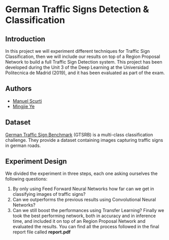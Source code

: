 # German Traffic Signs Detection & Classification
## Introduction
In this project we will experiment different techniques for Traffic Sign Classification, then we will include our results on top of a Region Proposal Network to build a full Traffic Sign Detection system. 
This project has been developed during the Unit 3 of the Deep Learning at the Universidad Politecnica de Madrid (2019), and it has been evaluated as part of the exam.

## Authors
- [Manuel Scurti](https://github.com/return00000)
- [Mingjie Ye](https://github.com/Matthew-Ye)

## Dataset
[German Traffic Sign Benchmark](http://benchmark.ini.rub.de/?section=gtsrb&subsection=dataset) (GTSRB) is a multi-class classification challenge. They provide a dataset containing images capturing traffic signs in german roads.

## Experiment Design 
We divided the experiment in three steps, each one asking ourselves the following questions:
1. By only using Feed Forward Neural Networks how far can we get in classifying images of traffic signs?
2. Can we outperforms the previous results using Convolutional Neural Networks?
3. Can we still boost the performances using Transfer Learning?
Finally we took the best performing network, both in accuracy and in inference time, and included it on top of an Region Proposal Network and evaluated the results.
You can find all the process followed in the final report file called **report.pdf**
